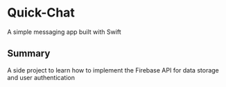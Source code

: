 # Quick-Chat
A simple messaging app built with Swift 
## Summary
A side project to learn how to implement the Firebase API for data storage and user authentication
